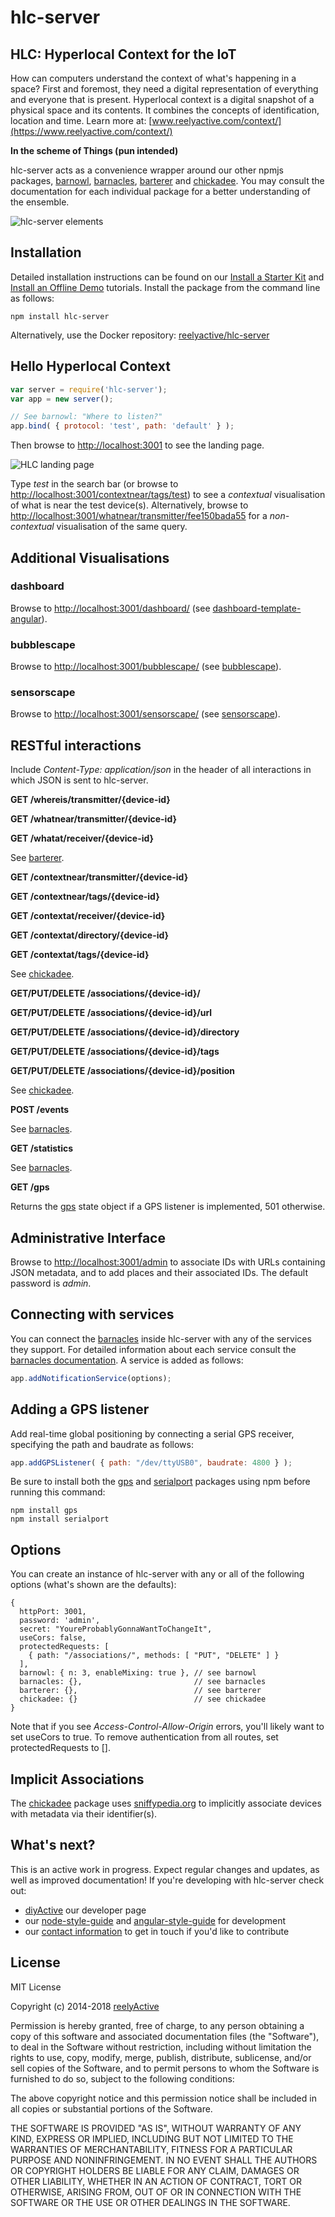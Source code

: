 hlc-server
==========


HLC: Hyperlocal Context for the IoT
-----------------------------------

How can computers understand the context of what's happening in a space? First and foremost, they need a digital representation of everything and everyone that is present.  Hyperlocal context is a digital snapshot of a physical space and its contents. It combines the concepts of identification, location and time.  Learn more at: [www.reelyactive.com/context/](https://www.reelyactive.com/context/)

__In the scheme of Things (pun intended)__

hlc-server acts as a convenience wrapper around our other npmjs packages, [barnowl](https://www.npmjs.org/package/barnowl), [barnacles](https://www.npmjs.org/package/barnacles), [barterer](https://www.npmjs.org/package/barterer) and [chickadee](https://www.npmjs.org/package/chickadee).  You may consult the documentation for each individual package for a better understanding of the ensemble.

![hlc-server elements](https://reelyactive.github.io/images/hlcServerElements.jpg)


Installation
------------

Detailed installation instructions can be found on our [Install a Starter Kit](https://reelyactive.github.io/install-a-starter-kit.html) and [Install an Offline Demo](https://reelyactive.github.io/install-an-offline-demo.html) tutorials.  Install the package from the command line as follows:

    npm install hlc-server

Alternatively, use the Docker repository: [reelyactive/hlc-server](https://hub.docker.com/r/reelyactive/hlc-server/)


Hello Hyperlocal Context
------------------------

```javascript
var server = require('hlc-server');
var app = new server();

// See barnowl: "Where to listen?"
app.bind( { protocol: 'test', path: 'default' } );
```

Then browse to [http://localhost:3001](http://localhost:3001) to see the landing page.

![HLC landing page](https://reelyactive.com/images/hlc-landing.png)

Type _test_ in the search bar (or browse to [http://localhost:3001/contextnear/tags/test](http://localhost:3001/contextnear/tags/test)) to see a _contextual_ visualisation of what is near the test device(s).  Alternatively, browse to [http://localhost:3001/whatnear/transmitter/fee150bada55](http://localhost:3001/whatnear/transmitter/fee150bada55) for a _non-contextual_ visualisation of the same query.


Additional Visualisations
-------------------------

### dashboard

Browse to [http://localhost:3001/dashboard/](http://localhost:3001/dashboard/) (see [dashboard-template-angular](https://github.com/reelyactive/dashboard-template-angular)).

### bubblescape

Browse to [http://localhost:3001/bubblescape/](http://localhost:3001/bubblescape/) (see [bubblescape](https://github.com/reelyactive/bubblescape)).

### sensorscape

Browse to [http://localhost:3001/sensorscape/](http://localhost:3001/sensorscape/) (see [sensorscape](https://github.com/reelyactive/sensorscape)).


RESTful interactions
--------------------

Include _Content-Type: application/json_ in the header of all interactions in which JSON is sent to hlc-server.

__GET /whereis/transmitter/{device-id}__

__GET /whatnear/transmitter/{device-id}__

__GET /whatat/receiver/{device-id}__

See [barterer](https://www.npmjs.org/package/barterer).

__GET /contextnear/transmitter/{device-id}__

__GET /contextnear/tags/{device-id}__

__GET /contextat/receiver/{device-id}__

__GET /contextat/directory/{device-id}__

__GET /contextat/tags/{device-id}__

See [chickadee](https://www.npmjs.org/package/chickadee).

__GET/PUT/DELETE /associations/{device-id}/__

__GET/PUT/DELETE /associations/{device-id}/url__

__GET/PUT/DELETE /associations/{device-id}/directory__

__GET/PUT/DELETE /associations/{device-id}/tags__

__GET/PUT/DELETE /associations/{device-id}/position__

See [chickadee](https://www.npmjs.org/package/chickadee).

__POST /events__

See [barnacles](https://www.npmjs.org/package/barnacles).

__GET /statistics__

See [barnacles](https://www.npmjs.org/package/barnacles).

__GET /gps__

Returns the [gps](https://www.npmjs.org/package/gps) state object if a GPS listener is implemented, 501 otherwise.


Administrative Interface
------------------------

Browse to [http://localhost:3001/admin](http://localhost:3001/admin) to associate IDs with URLs containing JSON metadata, and to add places and their associated IDs.  The default password is _admin_.


Connecting with services
------------------------

You can connect the [barnacles](https://www.npmjs.org/package/barnacles) inside hlc-server with any of the services they support.  For detailed information about each service consult the [barnacles documentation](https://www.npmjs.org/package/barnacles).  A service is added as follows:

```javascript
app.addNotificationService(options);
```


Adding a GPS listener
---------------------

Add real-time global positioning by connecting a serial GPS receiver, specifying the path and baudrate as follows:

```javascript
app.addGPSListener( { path: "/dev/ttyUSB0", baudrate: 4800 } );
```

Be sure to install both the [gps](https://www.npmjs.org/package/gps) and [serialport](https://www.npmjs.org/package/serialport) packages using npm before running this command:

    npm install gps
    npm install serialport


Options
-------

You can create an instance of hlc-server with any or all of the following options (what's shown are the defaults):

    {
      httpPort: 3001,
      password: 'admin',
      secret: "YoureProbablyGonnaWantToChangeIt",
      useCors: false,
      protectedRequests: [
        { path: "/associations/", methods: [ "PUT", "DELETE" ] }
      ],
      barnowl: { n: 3, enableMixing: true }, // see barnowl
      barnacles: {},                         // see barnacles
      barterer: {},                          // see barterer
      chickadee: {}                          // see chickadee
    }

Note that if you see _Access-Control-Allow-Origin_ errors, you'll likely want to set useCors to true.  To remove authentication from all routes, set protectedRequests to [].


Implicit Associations
---------------------

The [chickadee](https://www.npmjs.org/package/chickadee) package uses [sniffypedia.org](https://sniffypedia.org/) to implicitly associate devices with metadata via their identifier(s).


What's next?
------------

This is an active work in progress.  Expect regular changes and updates, as well as improved documentation!  If you're developing with hlc-server check out:
* [diyActive](https://reelyactive.github.io/) our developer page
* our [node-style-guide](https://github.com/reelyactive/node-style-guide) and [angular-style-guide](https://github.com/reelyactive/angular-style-guide) for development
* our [contact information](https://www.reelyactive.com/contact/) to get in touch if you'd like to contribute


License
-------

MIT License

Copyright (c) 2014-2018 [reelyActive](https://www.reelyactive.com)

Permission is hereby granted, free of charge, to any person obtaining a copy of this software and associated documentation files (the "Software"), to deal in the Software without restriction, including without limitation the rights to use, copy, modify, merge, publish, distribute, sublicense, and/or sell copies of the Software, and to permit persons to whom the Software is furnished to do so, subject to the following conditions:

The above copyright notice and this permission notice shall be included in all copies or substantial portions of the Software.

THE SOFTWARE IS PROVIDED "AS IS", WITHOUT WARRANTY OF ANY KIND, EXPRESS OR 
IMPLIED, INCLUDING BUT NOT LIMITED TO THE WARRANTIES OF MERCHANTABILITY, 
FITNESS FOR A PARTICULAR PURPOSE AND NONINFRINGEMENT. IN NO EVENT SHALL THE 
AUTHORS OR COPYRIGHT HOLDERS BE LIABLE FOR ANY CLAIM, DAMAGES OR OTHER 
LIABILITY, WHETHER IN AN ACTION OF CONTRACT, TORT OR OTHERWISE, ARISING FROM, 
OUT OF OR IN CONNECTION WITH THE SOFTWARE OR THE USE OR OTHER DEALINGS IN 
THE SOFTWARE.

